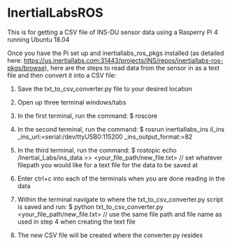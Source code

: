 # InertialLabsROS

This is for getting a CSV file of INS-DU sensor data using a Rasperry Pi 4 running Ubuntu 18.04

Once you have the Pi set up and inertiallabs_ros_pkgs installed (as detailed here: https://us.inertiallabs.com:31443/projects/INS/repos/inertiallabs-ros-pkgs/browse), here are the steps to read data from the sensor in as a text file and then convert it into a CSV file:

1. Save the txt_to_csv_converter.py file to your desired location

2. Open up three terminal windows/tabs

3. In the first terminal, run the command:
   $ roscore

4. In the second terminal, run the command:
   $ rosrun inertiallabs_ins il_ins _ins_url:=serial:/dev/ttyUSB0:115200 _ins_output_format:=82

5. In the third terminal, run the command:
   $ rostopic echo /Inertial_Labs/ins_data >> <your_file_path/new_file.txt>
   // set whatever filepath you would like for a text file for the data to be saved at

6. Enter ctrl+c into each of the terminals when you are done reading in the data

7. Within the terminal navigate to where the txt_to_csv_converter.py script is saved and run:
   $ python txt_to_csv_converter.py <your_file_path/new_file.txt>
   // use the same file path and file name as used in step 4 when creating the text file

8. The new CSV file will be created where the converter.py resides
